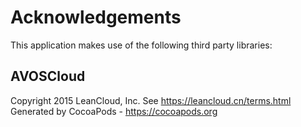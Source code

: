 # Acknowledgements
This application makes use of the following third party libraries:

## AVOSCloud

Copyright 2015 LeanCloud, Inc. See https://leancloud.cn/terms.html
Generated by CocoaPods - https://cocoapods.org
